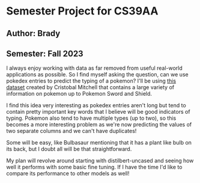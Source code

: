 # Semester Project for CS39AA
## Author: Brady
## Semester: Fall 2023

I always enjoy working with data as far removed from useful real-world applications as possible. So I find myself asking the question, can we use pokedex entries to predict the typing of a pokemon? I'll be using [this dataset](https://www.kaggle.com/datasets/cristobalmitchell/pokedex/data) created by Cristobal Mitchell that contains a large variety of information on pokemon up to Pokemon Sword and Shield. 

I find this idea very interesting as pokedex entries aren't long but tend to contain pretty important key words that I believe will be good indicators of typing. Pokemon also tend to have multiple types (up to two), so this becomes a more interesting problem as we're now predicting the values of two separate columns and we can't have duplicates! 

Some will be easy, like Bulbasaur mentioning that it has a plant like bulb on its back, but I doubt all will be that straightforward. 

My plan will revolve around starting with distilbert-uncased and seeing how well it performs with some basic fine tuning. If I have the time I'd like to compare its performance to other models as well! 
